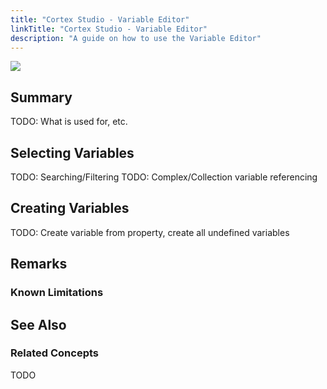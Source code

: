 ```yaml
---
title: "Cortex Studio - Variable Editor"
linkTitle: "Cortex Studio - Variable Editor"
description: "A guide on how to use the Variable Editor"
---
```


<img src="/images/work-in-progress.jpg">

## Summary

TODO: What is used for, etc.

## Selecting Variables

TODO: Searching/Filtering
TODO: Complex/Collection variable referencing

## Creating Variables

TODO: Create variable from property, create all undefined variables

## Remarks

### Known Limitations

## See Also

### Related Concepts

TODO
